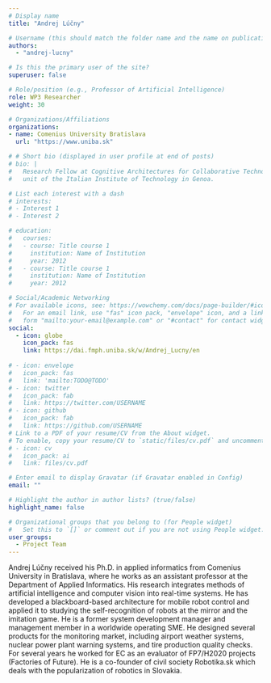 ```yaml
---
# Display name
title: "Andrej Lúčny"

# Username (this should match the folder name and the name on publications)
authors:
  - "andrej-lucny"

# Is this the primary user of the site?
superuser: false

# Role/position (e.g., Professor of Artificial Intelligence)
role: WP3 Researcher
weight: 30

# Organizations/Affiliations
organizations:
- name: Comenius University Bratislava
  url: "https://www.uniba.sk"

# # Short bio (displayed in user profile at end of posts)
# bio: |
#   Research Fellow at Cognitive Architectures for Collaborative Technologies
#   unit of the Italian Institute of Technology in Genoa.

# List each interest with a dash
# interests:
# - Interest 1
# - Interest 2

# education:
#   courses:
#   - course: Title course 1
#     institution: Name of Institution
#     year: 2012
#   - course: Title course 1
#     institution: Name of Institution
#     year: 2012

# Social/Academic Networking
# For available icons, see: https://wowchemy.com/docs/page-builder/#icons
#   For an email link, use "fas" icon pack, "envelope" icon, and a link in the
#   form "mailto:your-email@example.com" or "#contact" for contact widget.
social:
  - icon: globe
    icon_pack: fas
    link: https://dai.fmph.uniba.sk/w/Andrej_Lucny/en
    
# - icon: envelope
#   icon_pack: fas
#   link: 'mailto:TODO@TODO'
# - icon: twitter
#   icon_pack: fab
#   link: https://twitter.com/USERNAME
# - icon: github
#   icon_pack: fab
#   link: https://github.com/USERNAME
# Link to a PDF of your resume/CV from the About widget.
# To enable, copy your resume/CV to `static/files/cv.pdf` and uncomment the lines below.
# - icon: cv
#   icon_pack: ai
#   link: files/cv.pdf

# Enter email to display Gravatar (if Gravatar enabled in Config)
email: ""

# Highlight the author in author lists? (true/false)
highlight_name: false

# Organizational groups that you belong to (for People widget)
#   Set this to `[]` or comment out if you are not using People widget.
user_groups:
  - Project Team
---
```


Andrej Lúčny received his Ph.D. in applied informatics from Comenius University in Bratislava, where he works as an
assistant professor at the Department of Applied Informatics. His research integrates methods of artificial intelligence
and computer vision into real-time systems. He has developed a blackboard-based architecture for mobile robot control
and applied it to studying the self-recognition of robots at the mirror and the imitation game. He is a former system
development manager and management member in a worldwide operating SME. He designed several products for the monitoring
market, including airport weather systems, nuclear power plant warning systems, and tire production quality checks. For
several years he worked for EC as an evaluator of FP7/H2020 projects (Factories of Future). He is a co-founder of civil
society Robotika.sk which deals with the popularization of robotics in Slovakia.
